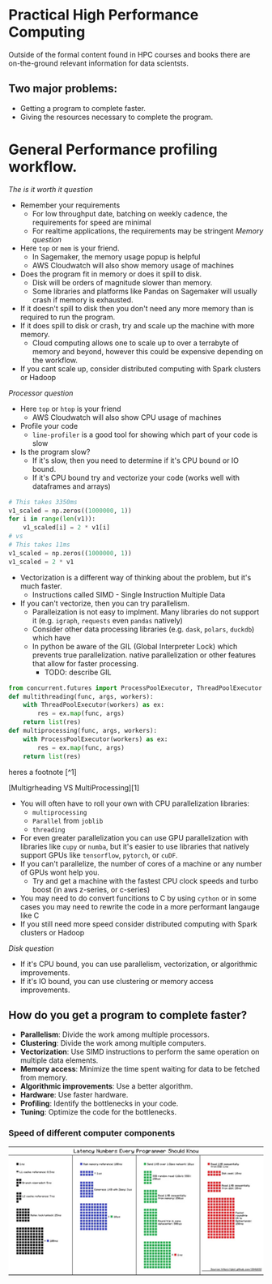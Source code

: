# Practical High Performance Computing
Outside of the formal content found in HPC courses and books there are on-the-ground 
relevant information for data scientsts.

## Two major problems:
- Getting a program to complete faster.
- Giving the resources necessary to complete the program.

# General Performance profiling workflow.
_The is it worth it question_
- Remember your requirements
  - For low throughput date, batching on weekly cadence, the requirements for speed are minimal
  - For realtime applications, the requirements may be stringent 
_Memory question_
- Here `top` or `mem` is your friend.  
  - In Sagemaker, the memory usage popup is helpful
  - AWS Cloudwatch will also show memory usage of machines
- Does the program fit in memory or does it spill to disk.
  - Disk will be orders of magnitude slower than memory.
  - Some libraries and platforms like Pandas on Sagemaker will usually crash if memory is exhausted.
- If it doesn't spill to disk then you don't need any more memory than is required to run the program.
- If it does spill to disk or crash, try and scale up the machine with more memory.
  - Cloud computing allows one to scale up to over a terrabyte of memory and beyond, however this 
  could be expensive depending on the workflow. 
- If you cant scale up, consider distributed computing with Spark clusters or Hadoop

_Processor question_
- Here `top` or `htop` is your friend
  - AWS Cloudwatch will also show CPU usage of machines
- Profile your code
  - `line-profiler` is a good tool for showing which part of your code is slow
- Is the program slow?
  - If it's slow, then you need to determine if it's CPU bound or IO bound.
  - If it's CPU bound try and vectorize your code (works well with dataframes and arrays)
```python
# This takes 3350ms
v1_scaled = np.zeros((1000000, 1))
for i in range(len(v1)):
    v1_scaled[i] = 2 * v1[i]
# vs
# This takes 11ms
v1_scaled = np.zeros((1000000, 1))
v1_scaled = 2 * v1
```
- Vectorization is a different way of thinking about the problem, but it's much faster.
  - Instructions called SIMD - Single Instruction Multiple Data
- If you can't vectorize, then you can try parallelism.
  - Paralleization is not easy to implment. Many libraries do not support it (e.g. `igraph`,
  `requests` even `pandas` natively)
  - Consider other data processing libraries (e.g. `dask`, `polars`, `duckdb`) which have 
  - In python be aware of the GIL (Global Interpreter Lock) which prevents true parallelization.
  native parallelization or other features that allow for faster processing.
    - TODO: describe GIL

```python
from concurrent.futures import ProcessPoolExecutor, ThreadPoolExecutor
def multithreading(func, args, workers):
    with ThreadPoolExecutor(workers) as ex:
        res = ex.map(func, args)
    return list(res)
def multiprocessing(func, args, workers):
    with ProcessPoolExecutor(workers) as ex:
        res = ex.map(func, args)
    return list(res)
```
heres a footnote [^1]

[Multigrheading VS MultiProcessing][1]

-   You will often have to roll your own with CPU parallelization libraries:
      - `multiprocessing` 
      - `Parallel` from `joblib`
      - `threading`
  - For even greater parallelization you can use GPU parallelization with libraries like `cupy` or
    `numba`, but it's easier to use libraries that natively support GPUs like `tensorflow`, `pytorch`, or `cuDF`.
- If you can't parallelize, the number of cores of a machine or any number of GPUs wont help you.
  - Try and get a machine with the fastest CPU clock speeds and turbo boost (in aws z-series, 
  or c-series)
- You may need to do convert funcitions to C by using `cython` or in some cases you may need
  to rewrite the code in a more performant langauge like C
- If you still need more speed consider distributed computing with Spark clusters or Hadoop


_Disk question_
  - If it's CPU bound, you can use parallelism, vectorization, or algorithmic improvements.
  - If it's IO bound, you can use clustering or memory access improvements.

## How do you get a program to complete faster?
- **Parallelism**: Divide the work among multiple processors.
- **Clustering**: Divide the work among multiple computers.
- **Vectorization**: Use SIMD instructions to perform the same operation on multiple data elements.
- **Memory access**: Minimize the time spent waiting for data to be fetched from memory.
- **Algorithmic improvements**: Use a better algorithm.
- **Hardware**: Use faster hardware.
- **Profiling**: Identify the bottlenecks in your code.
- **Tuning**: Optimize the code for the bottlenecks.

### Speed of different computer components
![Latency Numbers by Device](images/latency_numbers_by_device.png)


